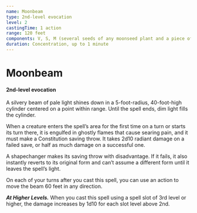 ```yaml
---
name: Moonbeam
type: 2nd-level evocation
level: 2
castingTime: 1 action
range: 120 feet
components: V, S, M (several seeds of any moonseed plant and a piece of opalescent fieldspar)
duration: Concentration, up to 1 minute
---
```


# Moonbeam

#### 2nd-level evocation

A silvery beam of pale light shines down in a 5-foot-radius, 40-foot-high cylinder centered on a point within range. Until the spell ends, dim light fills the cylinder.

When a creature enters the spell’s area for the first time on a turn or starts its turn there, it is engulfed in ghostly flames that cause searing pain, and it must make a Constitution saving throw. It takes 2d10 radiant damage on a failed save, or half as much damage on a successful one.

A shapechanger makes its saving throw with disadvantage. If it fails, it also instantly reverts to its original form and can’t assume a different form until it leaves the spell’s light.

On each of your turns after you cast this spell, you can use an action to move the beam 60 feet in any direction.

_**At Higher Levels.**_ When you cast this spell using a spell slot of 3rd level or higher, the damage increases by 1d10 for each slot level above 2nd.
